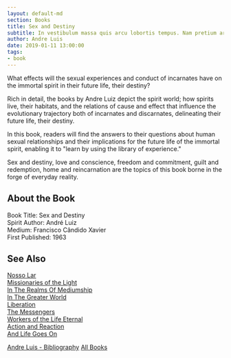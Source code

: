 ```yaml
---
layout: default-md
section: Books
title: Sex and Destiny
subtitle: In vestibulum massa quis arcu lobortis tempus. Nam pretium arcu in odio vulputate luctus.
author: Andre Luis
date: 2019-01-11 13:00:00
tags: 
- book
---
```


What effects will the sexual experiences and conduct of incarnates have on the immortal spirit in their future life, their destiny?

Rich in detail, the books by Andre Luiz depict the spirit world; how spirits live, their habitats, and the relations of cause and effect that influence the evolutionary trajectory both of incarnates and discarnates, delineating their future life, their destiny.

In this book, readers will find the answers to their questions about human sexual relationships and their implications for the future life of the immortal spirit, enabling it to "learn by using the library of experience."

Sex and destiny, love and conscience, freedom and commitment, guilt and redemption, home and reincarnation are the topics of this book borne in the forge of everyday reality.

## About the Book
Book Title: Sex and Destiny  
Spirit Author: André Luiz  
Medium: Francisco Cândido Xavier    
First Published: 1963  



## See Also
[Nosso Lar](nosso-lar)  
[Missionaries of the Light](missionaries-of-the-light)  
[In The Realms Of Mediumship](in-the-realms-of-mediumship)  
[In The Greater World](in-the-greater-world)  
[Liberation](liberation)  
[The Messengers](the-messengers)  
[Workers of the Life Eternal](workers-of-the-life-eternal)  
[Action and Reaction](action-and-reaction)  
[And Life Goes On](and-life-goes-on)  

<a href="/books/andre-luis" class="button">Andre Luis - Bibliography</a>
<a href="/books" class="button">All Books</a>
